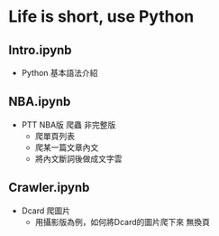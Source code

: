 # Life is short, use Python

## Intro.ipynb

  - Python 基本語法介紹

## NBA.ipynb

  - PTT NBA版 爬蟲 非完整版
	  - 爬單頁列表
	  - 爬某一篇文章內文
	  - 將內文斷詞後做成文字雲

## Crawler.ipynb

  - Dcard 爬圖片
	  - 用攝影版為例，如何將Dcard的圖片爬下來 無換頁

